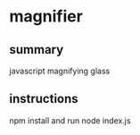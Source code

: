 # magnifier

## summary

javascript magnifying glass

## instructions 

npm install and run node index.js